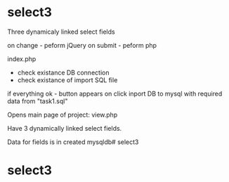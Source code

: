 # select3

Three dynamicaly linked select fields

on change - peform jQuery
on submit - peform php


index.php 
 - check existance DB connection
 - check existance of import SQL file

 if everything ok - button appears
 on click inport DB to mysql with required data from "task1.sql"
 
 Opens main page of project: 
    view.php
	
Have 3 dynamically linked select fields.


Data for fields is in created mysqldb# select3
# select3
